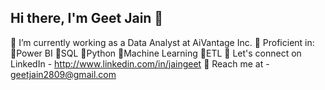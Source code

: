## Hi there, I'm Geet Jain 👋

🔭 I’m currently working as a Data Analyst at AiVantage Inc.
🌱 Proficient in:
    🔹Power BI
    🔹SQL 
    🔹Python
    🔹Machine Learning 
    🔹ETL
💬 Let's connect on LinkedIn - http://www.linkedin.com/in/jaingeet
📧 Reach me at - geetjain2809@gmail.com
 
